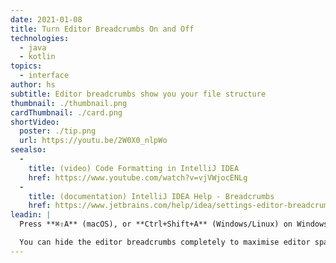 ```yaml
---
date: 2021-01-08
title: Turn Editor Breadcrumbs On and Off
technologies:
  - java
  - kotlin
topics:
  - interface
author: hs
subtitle: Editor breadcrumbs show you your file structure
thumbnail: ./thumbnail.png
cardThumbnail: ./card.png
shortVideo:
  poster: ./tip.png
  url: https://youtu.be/2W0X0_nlpWo
seealso:
  - 
    title: (video) Code Formatting in IntelliJ IDEA
    href: https://www.youtube.com/watch?v=vjVWjocENLg
  - 
    title: (documentation) IntelliJ IDEA Help - Breadcrumbs
    href: https://www.jetbrains.com/help/idea/settings-editor-breadcrumbs.html
leadin: |
  Press **⌘⇧A** (macOS), or **Ctrl+Shift+A** (Windows/Linux) on Windows/Linux, to display the **Find Actions** dialog. Type in 'editor breadcrumbs' and select the option you want.

  You can hide the editor breadcrumbs completely to maximise editor space.
---
```


